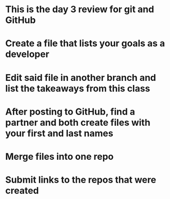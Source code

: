 # This is the day 3 review for git and GitHub
# Create a file that lists your goals as a developer
# Edit said file in another branch and list the takeaways from this class
# After posting to GitHub, find a partner and both create files with your first and last names 
# Merge files into one repo
# Submit links to the repos that were created
